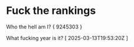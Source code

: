 # Fuck the rankings

Who the hell am I?
{ 9245303 }

What fucking year is it?
[ 2025-03-13T19:53:20Z ]
